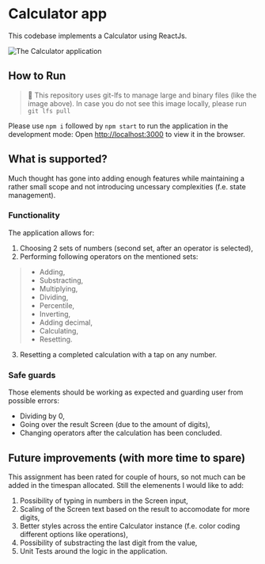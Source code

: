 # Calculator app

This codebase implements a Calculator using ReactJs.

![The Calculator application](./assets/application.png)

## How to Run

> 📝 This repository uses git-lfs to manage large and binary files (like the image above). In case you do not see this image locally, please run `git lfs pull`

Please use `npm i` followed by `npm start` to run the application in the development mode:
Open [http://localhost:3000](http://localhost:3000) to view it in the browser.

## What is supported?

Much thought has gone into adding enough features while maintaining a rather small scope and not introducing uncessary complexities (f.e. state management).

### Functionality

The application allows for:
1. Choosing 2 sets of numbers (second set, after an operator is selected),
2. Performing following operators on the mentioned sets:
>- Adding,
>- Substracting,
>- Multiplying,
>- Dividing,
>- Percentile,
>- Inverting,
>- Adding decimal, 
>- Calculating,
>- Resetting.
3. Resetting a completed calculation with a tap on any number.

### Safe guards

Those elements should be working as expected and guarding user from possible errors:
- Dividing by 0,
- Going over the result Screen (due to the amount of digits),
- Changing operators after the calculation has been concluded.

## Future improvements (with more time to spare)

This assignment has been rated for couple of hours, so not much can be added in the timespan allocated. Still the elemenents I would like to add:
1. Possibility of typing in numbers in the Screen input,
2. Scaling of the Screen text based on the result to accomodate for more digits,
3. Better styles across the entire Calculator instance (f.e. color coding different options like operations),
4. Possibility of substracting the last digit from the value,
5. Unit Tests around the logic in the application.
